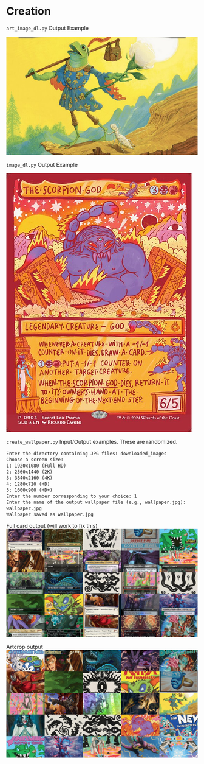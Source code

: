 # Creation

`art_image_dl.py` Output Example

![Flubs, The Fool Art Clip](artcrop_images/blc_Flubs--The-Fool_art_crop.jpg)

`image_dl.py` Output Example

![The Scorpion God](downloaded_images/sld_The-Scorpion-God.jpg)

`create_wallpaper.py` Input/Output examples. These are randomized.

```
Enter the directory containing JPG files: downloaded_images
Choose a screen size:
1: 1920x1080 (Full HD)
2: 2560x1440 (2K)
3: 3840x2160 (4K)
4: 1280x720 (HD)
5: 1600x900 (HD+)
Enter the number corresponding to your choice: 1
Enter the name of the output wallpaper file (e.g., wallpaper.jpg): wallpaper.jpg
Wallpaper saved as wallpaper.jpg
```
Full card output (will work to fix this)
![wallpaper.jpg](wallpaper.jpg)

Artcrop output
![artpaper.jpg](artpaper.jpg)